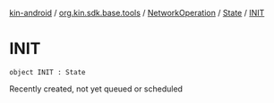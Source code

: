 [kin-android](../../../index.md) / [org.kin.sdk.base.tools](../../index.md) / [NetworkOperation](../index.md) / [State](index.md) / [INIT](./-i-n-i-t.md)

# INIT

`object INIT : State`

Recently created, not yet queued or scheduled


